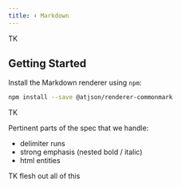 ```yaml
---
title: ⬇️ Markdown
---
```


TK

## Getting Started

Install the Markdown renderer using `npm`:

```bash
npm install --save @atjson/renderer-commonmark
```

TK

Pertinent parts of the spec that we handle:
- delimiter runs
- strong emphasis (nested bold / italic)
- html entities

TK flesh out all of this
